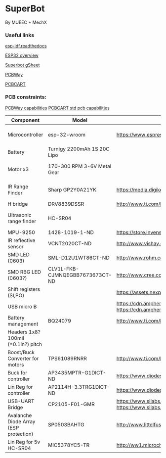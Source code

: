 # SuperBot 
By MUEEC + MechX 


### Useful links
[esp-idf.readthedocs](https://esp-idf.readthedocs.io/en/v1.0/index.html)

[ESP32 overview](http://espressif.com/en/products/hardware/esp32/overview)

[Superbot gSheet](https://docs.google.com/spreadsheets/d/193m6B4Jjvnffp8MPV1TExg5RMnV4DfvUie1eED_nAe4)

[PCBWay](https://www.pcbway.com/)

[PCBCART](https://www.pcbcart.com/)

### PCB constraints:
[PCBWay capabilities](https://www.pcbway.com/capabilities.html)
[PCBCART std pcb capabilities](https://www.pcbcart.com/pcb-fab/standard-pcb.html)

| Component                              | Model                           | Datasheet                                                                                                                                                                   | Supplier                                                                                                                                                                                                                                                                                                                                                                                                                                                                                                                                                           |   |
|----------------------------------------|---------------------------------|-----------------------------------------------------------------------------------------------------------------------------------------------------------------------------|--------------------------------------------------------------------------------------------------------------------------------------------------------------------------------------------------------------------------------------------------------------------------------------------------------------------------------------------------------------------------------------------------------------------------------------------------------------------------------------------------------------------------------------------------------------------|---|
| Microcontroller                        | esp-32-wroom                    | https://www.espressif.com/sites/default/files/documentation/esp32_datasheet_en.pdf                                                                                          | https://www.aliexpress.com/item/ESP-32S-ESP-WROOM-32-ESP32-ESP-32-Bluetooth-and-WIFI-Dual-Core-CPU-with-Low/32814324137.html?spm=2114.search0104.3.2.2e1c553783T1r3&ws_ab_test=searchweb0_0,searchweb201602_5_10152_10151_10065_10344_10130_10068_10342_10547_10343_10340_10548_10341_10084_10083_10615_10307_10131_10132_10133_10059_10314_10534_100031_10604_10103_10142,searchweb201603_25,ppcSwitch_5&algo_expid=40ad2c8c-2938-46a2-9d3a-9106771881f1-0&algo_pvid=40ad2c8c-2938-46a2-9d3a-9106771881f1&priceBeautifyAB=0                                       |   |
| Battery                                | Turnigy 2200mAh 1S 20C Lipo     |                                                                                                                                                                             | https://hobbyking.com/en_us/turnigy-2200mah-1s-20c-lipoly-single-cell-1.html                                                                                                                                                                                                                                                                                                                                                                                                                                                                                       |   |
| Motor x3                               | 170-300 RPM 3-6V Metal Gear     |                                                                                                                                                                             | https://www.aliexpress.com/item/5PCS-Aiyima-Miniature-N20-Gearmotor-DC3-6V-170-350RPM-Steel-Gears-Motor-Robot-Motor-With-Metal/32806511749.html?spm=2114.search0104.3.1.21e0ddb2WHfktY&ws_ab_test=searchweb0_0,searchweb201602_1_10152_10151_10065_10344_10130_10068_10547_10342_10343_10340_10548_10341_10084_10083_10615_10307_10131_10132_10133_10059_10314_10534_100031_10604_10103_10142,searchweb201603_36,ppcSwitch_3&algo_expid=ed9ac777-6257-4ac5-a57d-a63100924402-0&algo_pvid=ed9ac777-6257-4ac5-a57d-a63100924402&priceBeautifyAB=3                    |   |
| IR Range Finder                        | Sharp GP2Y0A21YK                | https://media.digikey.com/pdf/Data%20Sheets/Sharp%20PDFs/GP2Y0A21YK0F.pdf                                                                                                   | https://www.aliexpress.com/item/FREE-SHIPPING-10PCS-LOT-100-NEW-GP2Y0A21YK-SENSOR-DIST-MEASUR-80CM-ANLG-GP2Y0A21YK0F-INCLUDING-WIRES/32249173968.html?spm=2114.search0104.3.2.2bb9c2bfC5xD0F&ws_ab_test=searchweb0_0,searchweb201602_5_10152_10151_10065_10344_10130_10068_10342_10547_10343_10340_10548_10341_10084_10083_10615_10307_10131_10132_10133_10059_10314_10534_100031_10604_10103_10142,searchweb201603_25,ppcSwitch_5&algo_expid=f3ccdc6a-023b-482e-b9cf-c37fb9346745-0&algo_pvid=f3ccdc6a-023b-482e-b9cf-c37fb9346745&priceBeautifyAB=0              |   |
| H bridge                               | DRV8839DSSR                     | http://www.ti.com/lit/ds/symlink/drv8839.pdf                                                                                                                                | https://www.digikey.com.au/product-detail/en/texas-instruments/DRV8839DSSR/296-35701-1-ND/3915296                                                                                                                                                                                                                                                                                                                                                                                                                                                                  |   |
| Ultrasonic range finder                | HC-SR04                         |                                                                                                                                                                             | https://www.aliexpress.com/item/Free-shipping-1pcs-Ultrasonic-Module-HC-SR04-Distance-Measuring-Transducer-Sensor-for-Arduino-Samples-Best-prices/32640823431.html?spm=2114.search0104.3.1.7f3a4e213t5SWG&ws_ab_test=searchweb0_0,searchweb201602_5_10152_10151_10065_10344_10130_10068_10342_10547_10343_10340_10548_10341_10084_10083_10615_10307_10131_10132_10133_10059_10314_10534_100031_10604_10103_10142,searchweb201603_25,ppcSwitch_5&algo_expid=c9000828-80f5-4158-9726-f43c3cd1ecc3-0&algo_pvid=c9000828-80f5-4158-9726-f43c3cd1ecc3&priceBeautifyAB=0 |   |
| MPU-9250                               | 1428-1019-1-ND                  | https://store.invensense.com/datasheets/invensense/MPU9250REV1.0.pdf                                                                                                        | https://www.digikey.com.au/product-detail/en/tdk-invensense/MPU-9250/1428-1019-1-ND/4626450                                                                                                                                                                                                                                                                                                                                                                                                                                                                        |   |
| IR reflective sensor                   | VCNT2020CT-ND                   | http://www.vishay.com/docs/84285/vcnt2020.pdf https://www.vishay.com/docs/84395/designingvcnt2020.pdf                                                                       | https://www.digikey.com.au/product-detail/en/vishay-semiconductor-opto-division/VCNT2020/VCNT2020CT-ND/7560298                                                                                                                                                                                                                                                                                                                                                                                                                                                     |   |
| SMD LED (0603)                         | SML-D12U1WT86CT-ND              | http://www.rohm.com/web/global/datasheet/SML-D12U1W                                                                                                                         | https://www.digikey.com.au/products/en?keywords=SML-D12U1WT86CT-ND                                                                                                                                                                                                                                                                                                                                                                                                                                                                                                 |   |
| SMD RBG LED (0603?)                    | CLV1L-FKB-CJMNQEGBB7673673CT-ND | http://www.cree.com/led-components/media/documents/CLV1L-FKB-1238.pdf                                                                                                       | https://www.digikey.com.au/product-detail/en/cree-inc/CLV1L-FKB-CJMNQEGBB7673673/CLV1L-FKB-CJMNQEGBB7673673CT-ND/7648420                                                                                                                                                                                                                                                                                                                                                                                                                                           |   |
| Shift registers (SI,PO)                |                                 | https://assets.nexperia.com/documents/data-sheet/74HC_HCT164.pdf                                                                                                            | https://www.digikey.com.au/product-detail/en/nexperia-usa-inc/74HC164D653/1727-2787-1-ND/763377                                                                                                                                                                                                                                                                                                                                                                                                                                                                    |   |
| USB micro B                            |                                 | https://cdn.amphenol-icc.com/media/wysiwyg/files/documentation/datasheet/inputoutput/io_usb_micro.pdf https://cdn.amphenol-icc.com/media/wysiwyg/files/drawing/10118194.pdf | https://www.digikey.com.au/product-detail/en/amphenol-fci/10118194-0001LF/609-4618-1-ND/2785382                                                                                                                                                                                                                                                                                                                                                                                                                                                                    |   |
| Battery management                     | BQ24079                         | http://www.ti.com/lit/ds/symlink/bq24079.pdf                                                                                                                                | https://www.digikey.com.au/product-detail/en/texas-instruments/BQ24079RGTR/296-24815-1-ND/2094655                                                                                                                                                                                                                                                                                                                                                                                                                                                                  |   |
| Headers 1x8? 100mil (=0.1in?) pitch    |                                 |                                                                                                                                                                             |                                                                                                                                                                                                                                                                                                                                                                                                                                                                                                                                                                    |   |
| Boost/Buck Converter for motors        | TPS61089RNRR                    | http://www.ti.com/lit/ds/symlink/tps61089.pdf                                                                                                                               | https://www.digikey.com.au/product-detail/en/texas-instruments/TPS61089RNRR/296-47295-1-ND/7688305                                                                                                                                                                                                                                                                                                                                                                                                                                                                 |   |
| Buck for controller                    | AP3435MPTR-G1DICT-ND            | https://www.diodes.com/assets/Datasheets/AP3435.pdf                                                                                                                         | https://www.digikey.com.au/product-detail/en/diodes-incorporated/AP3435MPTR-G1/AP3435MPTR-G1DICT-ND/4505177                                                                                                                                                                                                                                                                                                                                                                                                                                                        |   |
| Lin Reg for controller                 | AP2114H-3.3TRG1DICT-ND          | https://www.diodes.com/assets/Datasheets/AP2114.pdf                                                                                                                         | https://www.digikey.com.au/product-detail/en/diodes-incorporated/AP2114H-3.3TRG1/AP2114H-3.3TRG1DICT-ND/4505142                                                                                                                                                                                                                                                                                                                                                                                                                                                    |   |
| USB-UART Bridge                        | CP2105-F01-GMR                  | https://www.silabs.com/documents/public/data-sheets/CP2105.pdf https://www.silabs.com/documents/public/errata/cp2105-errata.pdf                                             | https://www.digikey.com.au/product-detail/en/silicon-labs/CP2105-F01-GMR/CP2105-F01-GMRCT-ND/8017817                                                                                                                                                                                                                                                                                                                                                                                                                                                               |   |
| Avalanche Diode Array (ESP protection) | SP0503BAHTG                     | http://www.littelfuse.com/~/media/files/littelfuse/technical%20resources/documents/data%20sheets/sp05xxba.pdf                                                               | https://www.digikey.com.au/product-detail/en/littelfuse-inc/SP0503BAHTG/F2715CT-ND/1154322                                                                                                                                                                                                                                                                                                                                                                                                                                                                         |   |
| Lin Reg for 5v HC-SR04                 | MIC5378YC5-TR                   | http://ww1.microchip.com/downloads/en/DeviceDoc/mic5375.pdf                                                                                                                 | https://www.digikey.com.au/product-detail/en/microchip-technology/MIC5378YC5-TR/1611-MIC5378YC5-CT-ND/5700662                                                                                                                                                                                                                                                                                                                                                                                                                                                      |   |
